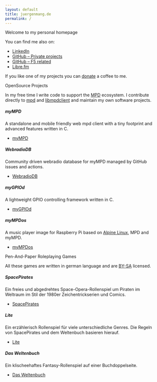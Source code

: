 ```yaml
---
layout: default
title: juergenmang.de
permalink: /
---
```


<div class="card mb-3">
<div class="card-header text-light"><span class="bi-house me-2"></span>Welcome to my personal homepage</div>
<div class="card-body">
<p>You can find me also on:</p>
<ul>
<li><a href="https://www.linkedin.com/in/j%C3%BCrgen-mang-745181b4/" rel="me"><span class="bi-linkedin me-2"></span>LinkedIn</a></li>
<li><a href="https://github.com/jcorporation" rel="me"><span class="bi-github me-2"></span>GitHub &ndash; Private projects</a></li>
<li><a href="https://github.com/JuergenMang/" rel="me"><span class="bi-github me-2"></span>GitHub &ndash; F5 related</a></li>
<li><a href="https://libre.fm/user/jcorporation" rel="me">Libre.fm</a></li>
</ul>
<p>If you like one of my projects you can <a href="{{ site.url }}/donate">donate</a> a <span class="bi-cup-hot"></span> coffee to me.</p>
</div>
</div>

<div class="card mb-3">
<div class="card-header text-light"><span class="bi-code-square me-2"></span>OpenSource Projects</div>
<div class="card-body">
<p>In my free time I write code to support the <a href="https://www.musicpd.org/">MPD</a> ecosystem. I contribute directly to <a href="https://github.com/MusicPlayerDaemon/MPD">mpd</a> and <a href="https://github.com/MusicPlayerDaemon/libmpdclient">libmpdclient</a> and maintain my own software projects.</p>

<h5 class="card-title">myMPD</h5>
<p>A standalone and mobile friendly web mpd client with a tiny footprint and advanced features written in C.</p>
<ul>
<li><a href="https://github.com/jcorporation/myMPD">myMPD</a></li>
</ul>

<h5 class="card-title">WebradioDB</h5>
<p>Community driven webradio database for myMPD managed by GitHub issues and actions.</p>
<ul>
<li><a href="https://jcorporation.github.io/webradiodb/">WebradioDB</a></li>
</ul>

<h5 class="card-title">myGPIOd</h5>
<p>A lightweight GPIO controlling framework written in C.</p>
<ul>
<li><a href="https://github.com/jcorporation/myGPIOd">myGPIOd</a></li>
</ul>

<h5 class="card-title">myMPDos</h5>
<p>A music player image for Raspberry Pi based on <a href="https://www.alpinelinux.org/">Alpine Linux</a>, MPD and myMPD.</p>
<ul>
<li><a href="https://github.com/jcorporation/myMPDos">myMPDos</a></li>
</ul>

</div>
</div>

<div class="card mb-3">
<div class="card-header text-light"><span class="bi-book me-2"></span>Pen-And-Paper Roleplaying Games</div>
<div class="card-body">
<p>All these games are written in german language and are <a href="http://creativecommons.org/licenses/by-sa/4.0/"><span class="bi-cc-circle"></span> BY-SA</a> licensed.</p>
<h5 class="card-title">SpacePirates</h5>
<p>Ein freies und abgedrehtes Space-Opera-Rollenspiel um Piraten im Weltraum im Stil der 1980er Zeichentrickserien und Comics.</p>
<ul>
<li><a href="https://spacepirates.jcgames.de">SpacePirates</a></li>
</ul>

<h5 class="card-title">Lite</h5>
<p>Ein erzählerisch Rollenspiel für viele unterschiedliche Genres. Die Regeln von SpacePirates und dem Weltenbuch basieren hierauf.</p>
<ul>
<li><a href="https://lite.jcgames.de">Lite</a></li>
</ul>

<h5 class="card-title">Das Weltenbuch</h5>
<p>Ein klischeehaftes Fantasy-Rollenspiel auf einer Buchdoppelseite.</p>
<ul>
<li><a href="https://dasweltenbuch.jcgames.de">Das Weltenbuch</a></li>
</ul>
</div>
</div>
